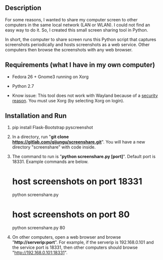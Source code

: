 ## Description

For some reasons, I wanted to share my computer screen to other computers in the same local network (LAN or WLAN). I could not find an easy way to do it. So, I created this small screen sharing tool in Python.

In short, the computer to share screen runs this Python script that captures screenshots periodically and hosts screenshots as a web service. Other computers then browse the screenshots with any web browser.

## Requirements (what I have in my own computer)

+ Fedora 26 + Gnome3 running on Xorg

+ Python 2.7

+ Know issue: This tool does not work with Wayland because of a <a href="https://fedoraproject.org/wiki/How_to_debug_Wayland_problems#Screen_capture_is_not_available_with_usual_apps">security reason</a>. You must use Xorg (by selecting Xorg on login).

## Installation and Run

1. pip install Flask-Bootstrap pyscreenshot

2. In a directory, run "**git clone https://gitlab.com/qijungu/screenshare.git**". You will have a new directory "screenshare" with code inside.

3. The command to run is "**python screenshare.py [port]**". Default port is 18331. Example commands are below.

	# host screenshots on port 18331  
	python screenshare.py

	# host screenshots on port 80  
	python screenshare.py 80

4. On other computers, open a web browser and browse "**http://serverip:port**". For example, if the serverip is 192.168.0.101 and the service port is 18331, then other computers should browse "http://192.168.0.101:18331".
